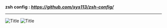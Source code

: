 **zsh config : _https://github.com/sys113/zsh-config/_** 

---------------------------------------------------------------------

![](http://s8.picofile.com/file/8322518868/screen1.png?raw=true "Title")
![](http://s8.picofile.com/file/8322518892/screen2.png?raw=true "Title")

